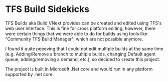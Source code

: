 # TFS Build Sidekicks

TFS Builds aka Build VNext provides can be created and edited using TFS's web user interface. This is fine for cross platform editing, however, there were certain things that we were able to do for builds using tools like "Community TFS Build Manager", which are not possible anymore. 

I found it quite peeeving that I could not edit multiple builds at the same time (e.g. Adding/Remove a branch to multiple builds, changing 
Default agent queue, adding/removing a demand, etc.), so decided to create this project.

The project is built in Microsoft .Net core and would run in any platform supported by .net core. 
